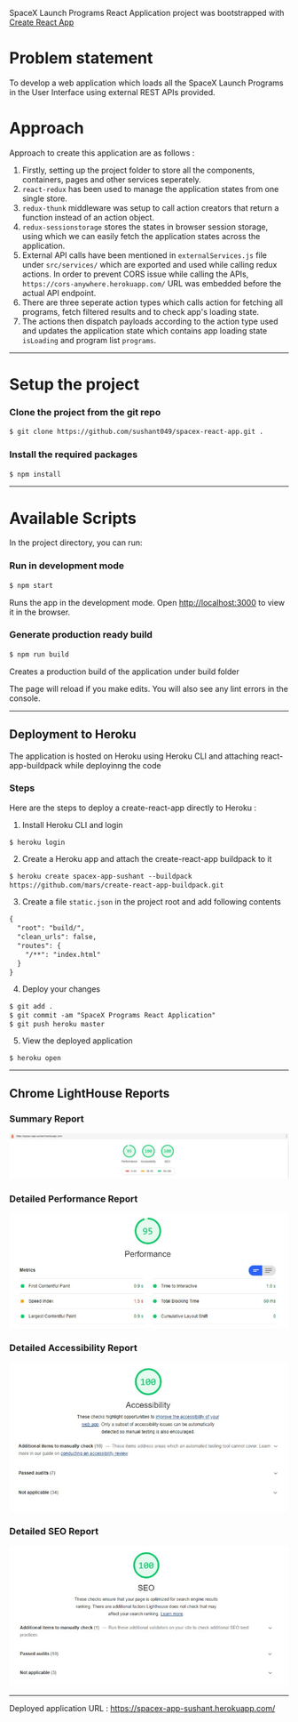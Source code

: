 SpaceX Launch Programs React Application project was bootstrapped with [Create React App](https://github.com/facebook/create-react-app)

# Problem statement
To develop a web application which loads all the SpaceX Launch Programs in the User Interface using external REST APIs provided.

# Approach
Approach to create this application are as follows :
1. Firstly, setting up the project folder to store all the components, containers, pages and other services seperately.
2. `react-redux` has been used to manage the application states from one single store.
3. `redux-thunk` middleware was setup to call action creators that return a function instead of an action object.
3.  `redux-sessionstorage` stores the states in browser session storage, using which we can easily fetch the application states across the application.
4. External API calls have been mentioned in `externalServices.js` file under `src/services/` which are exported and used while calling redux actions. In order to prevent CORS issue while calling the APIs, `https://cors-anywhere.herokuapp.com/` URL was embedded before the actual API endpoint.
5. There are three seperate action types which calls action for fetching all programs, fetch filtered results and to check app's loading state.
6. The actions then dispatch payloads according to the action type used and updates the application state which contains app loading state `isLoading` and program list `programs`.
---
# Setup the project

### Clone the project from the git repo
```sh
$ git clone https://github.com/sushant049/spacex-react-app.git .
```

### Install the required packages
```sh
$ npm install
```

----

# Available Scripts

In the project directory, you can run:

### Run in development mode
```sh
$ npm start
```
Runs the app in the development mode.
Open [http://localhost:3000](http://localhost:3000) to view it in the browser.

### Generate production ready build
```sh
$ npm run build
```
Creates a production build of the application under build folder


The page will reload if you make edits.
You will also see any lint errors in the console.

---
## Deployment to Heroku
The application is hosted on Heroku using Heroku CLI and attaching react-app-buildpack while deployinng the code

### Steps
Here are the steps to deploy a create-react-app directly to Heroku :
1. Install Heroku CLI and login
````
$ heroku login
````
2. Create a Heroku app and attach the create-react-app buildpack to it
````
$ heroku create spacex-app-sushant --buildpack https://github.com/mars/create-react-app-buildpack.git
````

3. Create a file `static.json` in the project root and add following contents

````
{
  "root": "build/",
  "clean_urls": false,
  "routes": {
    "/**": "index.html"
  }
}
````
4. Deploy your changes
````
$ git add .
$ git commit -am "SpaceX Programs React Application"
$ git push heroku master
````

5. View the deployed application
````
$ heroku open
````


---
## Chrome LightHouse Reports

### Summary Report
![Report Summary](reports/report-summary.jpg)

### Detailed Performance Report
![Report Summary](reports/performance.jpg)

### Detailed Accessibility Report
![Report Summary](reports/accessibility.jpg)

### Detailed SEO Report
![Report Summary](reports/seo.jpg)

---

Deployed application URL : https://spacex-app-sushant.herokuapp.com/